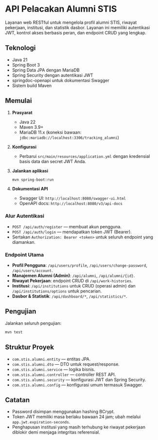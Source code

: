 # API Pelacakan Alumni STIS

Layanan web RESTful untuk mengelola profil alumni STIS, riwayat pekerjaan, institusi, dan statistik dasbor. Layanan ini memiliki autentikasi JWT, kontrol akses berbasis peran, dan endpoint CRUD yang lengkap.

## Teknologi

- Java 21
- Spring Boot 3
- Spring Data JPA dengan MariaDB
- Spring Security dengan autentikasi JWT
- springdoc-openapi untuk dokumentasi Swagger
- Sistem build Maven

## Memulai

1. **Prasyarat**
   - Java 22
   - Maven 3.9+
   - MariaDB 11.x (koneksi bawaan: `jdbc:mariadb://localhost:3306/tracking_alumni`)

2. **Konfigurasi**
   - Perbarui `src/main/resources/application.yml` dengan kredensial basis data dan secret JWT Anda.

3. **Jalankan aplikasi**
   ```bash
   mvn spring-boot:run
   ```

4. **Dokumentasi API**
   - Swagger UI: `http://localhost:8080/swagger-ui.html`
   - OpenAPI docs: `http://localhost:8080/v3/api-docs`

### Alur Autentikasi
- `POST /api/auth/register` — membuat akun pengguna.
- `POST /api/auth/login` — mendapatkan token JWT (Bearer).
- Sertakan `Authorization: Bearer <token>` untuk seluruh endpoint yang diamankan.

### Endpoint Utama
- **Profil Pengguna**: `/api/users/profile`, `/api/users/change-password`, `/api/users/account`.
- **Manajemen Alumni (Admin)**: `/api/alumni`, `/api/alumni/{id}`.
- **Riwayat Pekerjaan**: endpoint CRUD di `/api/work-histories`.
- **Institusi**: `/api/institutions` untuk CRUD (operasi admin) dan `/api/institutions/options` untuk pencarian.
- **Dasbor & Statistik**: `/api/dashboard/*`, `/api/statistics/*`.

## Pengujian

Jalankan seluruh pengujian:

```bash
mvn test
```

## Struktur Proyek

- `com.stis.alumni.entity` — entitas JPA.
- `com.stis.alumni.dto` — DTO untuk request/response.
- `com.stis.alumni.service` — logika bisnis.
- `com.stis.alumni.controller` — controller REST API.
- `com.stis.alumni.security` — konfigurasi JWT dan Spring Security.
- `com.stis.alumni.config` — konfigurasi umum termasuk Swagger.

## Catatan

- Password disimpan menggunakan hashing BCrypt.
- Token JWT memiliki masa berlaku bawaan 24 jam; ubah melalui `app.jwt.expiration-seconds`.
- Penghapusan institusi yang masih terhubung ke riwayat pekerjaan diblokir demi menjaga integritas referensial.

